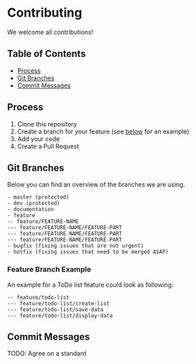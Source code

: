 # Contributing

We welcome all contributions!

## Table of Contents

* [Process](#process)
* [Git Branches](#git-branches)
* [Commit Messages](#commit-messages)

## Process

1. Clone this repository
2. Create a branch for your feature (see [below](#feature-branch-example) for an example)
3. Add your code
4. Create a Pull Request

## Git Branches

Below you can find an overview of the branches we are using.

```
- master (protected)
- dev (protected)
- documentation
- feature
-- feature/FEATURE-NAME
--- feature/FEATURE-NAME/FEATURE-PART
--- feature/FEATURE-NAME/FEATURE-PART
--- feature/FEATURE-NAME/FEATURE-PART
- bugfix (fixing issues that are not urgent)
- hotfix (fixing issues that need to be merged ASAP)
```

### Feature Branch Example

An example for a ToDo list feature could look as following:

```
-- feature/todo-list
--- feature/todo-list/create-list
--- feature/todo-list/save-data
--- feature/todo-list/display-data
```

## Commit Messages

TODO: Agree on a standard
